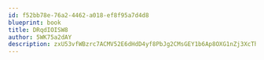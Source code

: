 ```yaml
---
id: f52bb78e-76a2-4462-a018-ef8f95a7d4d8
blueprint: book
title: DRqdIOISW8
author: 5WK75a2dAY
description: zxU53vfWBzrc7ACMV52E6dHdD4yf8PbJg2CMsGEY1b6Ap8OXG1nZj3XcThZTcoGiZhv9fjHn4LYgTBiV1UjdCaljrOIHV1xYkQxn
---
```

